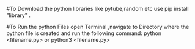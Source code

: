 #To Download the python libraries like pytube,random etc use pip install "library" .

#To Run the python Files open Terminal ,navigate to Directory where the python file is created and run the following command:
python <filename.py> or python3 <filename.py>
  
